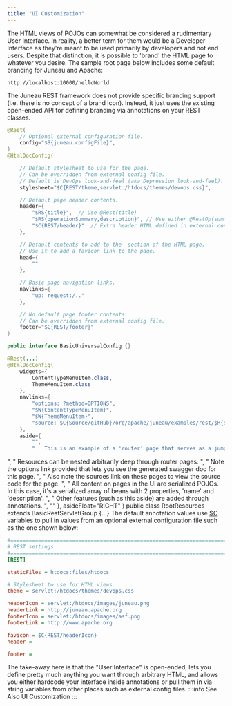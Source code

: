 ```yaml
---
title: "UI Customization"
---
```


The HTML views of POJOs can somewhat be considered a rudimentary User Interface.
In reality, a better term for them would be a Developer Interface as they're meant to be used
primarily by developers and not end users.
Despite that distinction, it is possible to 'brand' the HTML page to whatever you desire.
The sample root page below includes some default branding for Juneau and Apache:
```text
http://localhost:10000/helloWorld
```
The Juneau REST framework does not provide specific branding support (i.e. there is no concept of a brand icon).
Instead, it just uses the existing open-ended API for defining branding via annotations on your REST classes.
```java
@Rest(
    // Optional external configuration file.
    config="$S{juneau.configFile}",
)
@HtmlDocConfig(

    // Default stylesheet to use for the page.
    // Can be overridden from external config file.
    // Default is DevOps look-and-feel (aka Depression look-and-feel).
    stylesheet="$C{REST/theme,servlet:/htdocs/themes/devops.css}",

    // Default page header contents.
    header={
        "$RS{title}",  // Use @Rest(title)
        "$RS{operationSummary,description}", // Use either @RestOp(summary) or @Rest(description)
        "$C{REST/header}"  // Extra header HTML defined in external config file.
    },

    // Default contents to add to the  section of the HTML page.
    // Use it to add a favicon link to the page.
    head={
        ""
    },

    // Basic page navigation links.
    navlinks={
        "up: request:/.."
    },

    // No default page footer contents.
    // Can be overridden from external config file.
    footer="$C{REST/footer}"
)

public interface BasicUniversalConfig {}
```
```java
@Rest(...)
@HtmlDocConfig(
    widgets={
        ContentTypeMenuItem.class,
        ThemeMenuItem.class
    },
    navlinks={
        "options: ?method=OPTIONS",
        "$W{ContentTypeMenuItem}",
        "$W{ThemeMenuItem}",
        "source: $C{Source/gitHub}/org/apache/juneau/examples/rest/$R{servletClassSimple}.java"
    },
    aside={
        "",
        "	This is an example of a 'router' page that serves as a jumping-off point to child resources.
```
",
"
Resources can be nested arbitrarily deep through router pages.
",
"
Note the options link provided that lets you see the generated swagger doc for this page.
",
"
Also note the sources link on these pages to view the source code for the page.
",
"
All content on pages in the UI are serialized POJOs.  In this case, it's a serialized array of beans with 2 properties, 'name' and 'description'.
",
"
Other features (such as this aside) are added through annotations.
",
""
\},
asideFloat="RIGHT"
)
public class RootResources extends BasicRestServletGroup \{...\}
The default annotation values use [$C](../apidocs/org/apache/juneau/config/vars/ConfigVar.html) variables to pull in values from an optional
external configuration file such as the one shown below:
```ini
#=======================================================================================================================
# REST settings
#=======================================================================================================================
[REST]

staticFiles = htdocs:files/htdocs

# Stylesheet to use for HTML views.
theme = servlet:/htdocs/themes/devops.css

headerIcon = servlet:/htdocs/images/juneau.png
headerLink = http://juneau.apache.org
footerIcon = servlet:/htdocs/images/asf.png
footerLink = http://www.apache.org

favicon = $C{REST/headerIcon}
header =

footer =

```
The take-away here is that the "User Interface" is open-ended, lets you define pretty much anything you want through arbitrary HTML,
and allows you either hardcode your interface inside annotations or pull them in via string variables from other places such as
external config files.
:::info See Also
UI Customization
:::